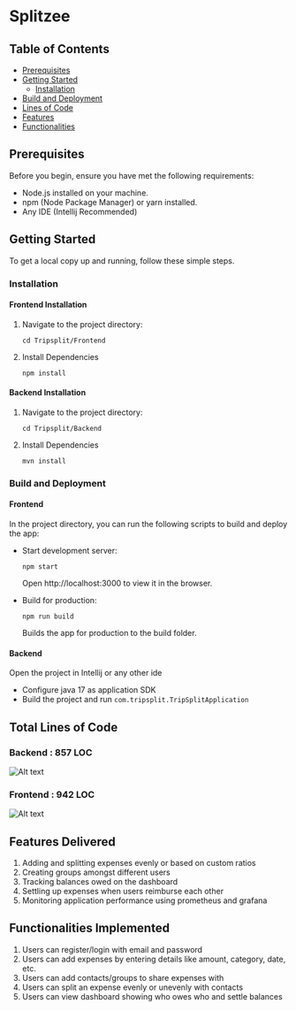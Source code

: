 # Splitzee

## Table of Contents

- [Prerequisites](#prerequisites)
- [Getting Started](#getting-started)
  - [Installation](#installation)
- [Build and Deployment](#build-and-deployment)
- [Lines of Code](#Total-Lines-of-Code)
- [Features](#features-Delivered)
- [Functionalities](#Functionalities-implemented)

## Prerequisites

Before you begin, ensure you have met the following requirements:

- Node.js installed on your machine.
- npm (Node Package Manager) or yarn installed.
- Any IDE (Intellij Recommended)

## Getting Started

To get a local copy up and running, follow these simple steps.

### Installation
#### Frontend Installation

1. Navigate to the project directory: 

    ```cd Tripsplit/Frontend```
2. Install Dependencies

    ``` npm install ```

#### Backend Installation

1. Navigate to the project directory: 

    ```cd Tripsplit/Backend```
2. Install Dependencies

    ``` mvn install ```

### Build and Deployment

#### Frontend

In the project directory, you can run the following scripts to build and deploy the app:

- Start development server:

    ```npm start```

  Open http://localhost:3000 to view it in the browser.
- Build for production:

    ```npm run build```

    Builds the app for production to the build folder.

#### Backend

Open the project in Intellij or any other ide

- Configure java 17 as application SDK
- Build the project and run ``com.tripsplit.TripSplitApplication``

## Total Lines of Code

### Backend : 857 LOC
![Alt text](image.png)

### Frontend : 942 LOC
![Alt text](image-1.png)

## Features Delivered

1.	Adding and splitting expenses evenly or based on custom ratios
2.	Creating groups amongst different users
3.	Tracking balances owed on the dashboard
4.	Settling up expenses when users reimburse each other
5.  Monitoring application performance using prometheus and grafana

## Functionalities Implemented

1.	Users can register/login with email and password
2.	Users can add expenses by entering details like amount, category, date, etc.
3.	Users can add contacts/groups to share expenses with
4.	Users can split an expense evenly or unevenly with contacts
5.	Users can view dashboard showing who owes who and settle balances

